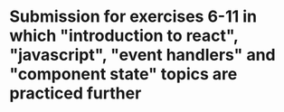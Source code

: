# Submission for exercises 6-11 in which "introduction to react", "javascript", "event handlers" and "component state" topics are practiced further
